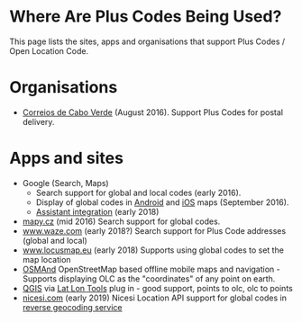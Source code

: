 # Where Are Plus Codes Being Used?

This page lists the sites, apps and organisations that support Plus Codes / Open Location Code.

# Organisations

* [Correios de Cabo Verde](correios.cv) (August 2016).
  Support Plus Codes for postal delivery.

# Apps and sites

* Google (Search, Maps)
  * Search support for global and local codes (early 2016).
  * Display of global codes in [Android](https://play.google.com/store/apps/details?id=com.google.android.apps.maps) and [iOS](https://itunes.apple.com/app/id585027354) maps (September 2016).
  * [Assistant integration](https://assistant.google.com/services/a/uid/000000706b4e2cf1?hl=en) (early 2018)
* [mapy.cz](mapy.cz) (mid 2016) Search support for global codes.
* www.waze.com (early 2018?) Search support for Plus Code addresses (global and local)
* www.locusmap.eu (early 2018) Supports using global codes to set the map location
* [OSMAnd](https://osmand.net/) OpenStreetMap based offline mobile maps and navigation - Supports displaying OLC as the "coordinates" of any point on earth.
* [QGIS](https://qgis.org/) via [Lat Lon Tools](https://plugins.qgis.org/plugins/latlontools/) plug in - good support, points to olc, olc to points
* [nicesi.com](https://nicesi.com/) (early 2019) Nicesi Location API support for global codes in [reverse geocoding service](https://nicesi.com/doc/#reverse-geocoding)